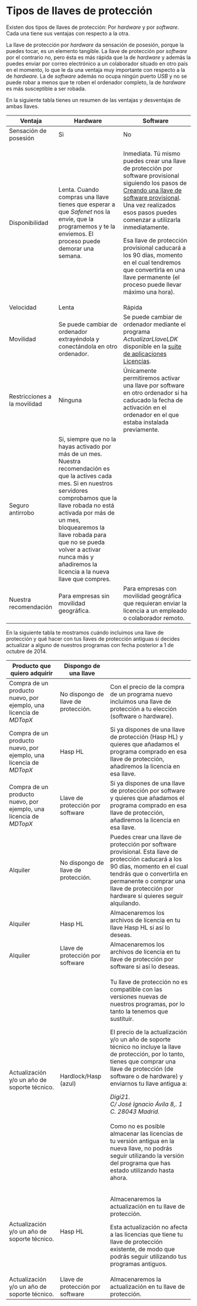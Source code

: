# Tipos de llaves de protección

Existen dos tipos de llaves de protección: Por _hardware_ y por _software_. Cada una tiene sus ventajas con respecto a la otra.

La llave de protección por _hardware_ da sensación de posesión, porque la puedes tocar, es un elemento tangible. La llave de protección por _software_ por el contrario no, pero ésta es más rápida que la de _hardware_ y además la puedes enviar por correo electrónico a un colaborador situado en otro país en el momento, lo que le da una ventaja muy importante con respecto a la de _hardware_. La de _software_ además no ocupa ningún puerto _USB_ y no se puede robar a menos que te roben el ordenador completo, la de _hardware_ es más susceptible a ser robada.

En la siguiente tabla tienes un resumen de las ventajas y desventajas de ambas llaves.&#x20;

| Ventaja                      | Hardware                                                                                                                                                                                                                                                                                                                                    | Software                                                                                                                                                                                                                                                                                                                                                                                                                                                                                                                            |
| ---------------------------- | ------------------------------------------------------------------------------------------------------------------------------------------------------------------------------------------------------------------------------------------------------------------------------------------------------------------------------------------- | ----------------------------------------------------------------------------------------------------------------------------------------------------------------------------------------------------------------------------------------------------------------------------------------------------------------------------------------------------------------------------------------------------------------------------------------------------------------------------------------------------------------------------------- |
| Sensación de posesión        | Si                                                                                                                                                                                                                                                                                                                                          | No                                                                                                                                                                                                                                                                                                                                                                                                                                                                                                                                  |
| Disponibilidad               | Lenta. Cuando compras una llave tienes que esperar a que _Safenet_ nos la envíe, que la programemos y te la enviemos. El proceso puede demorar una semana.                                                                                                                                                                                  | <p>Inmediata. Tú mismo puedes crear una llave de protección por software provisional siguiendo los pasos de <a href="https://app.gitbook.com/s/-MVMB4g-NqQ5C2XEeAQK/acerca-llaves-proteccion/creandollavetemp.html">Creando una llave de software provisional</a>. Una vez realizados esos pasos puedes comenzar a utilizarla inmediatamente.</p><p>Esa llave de protección provisional caducará a los 90 días, momento en el cual tendremos que convertirla en una llave permanente (el proceso puede llevar máximo una hora).</p> |
| Velocidad                    | Lenta                                                                                                                                                                                                                                                                                                                                       | Rápida                                                                                                                                                                                                                                                                                                                                                                                                                                                                                                                              |
| Movilidad                    | Se puede cambiar de ordenador extrayéndola y conectándola en otro ordenador.                                                                                                                                                                                                                                                                | Se puede cambiar de ordenador mediante el programa _ActualizarLlaveLDK_ disponible en la [suite de aplicaciones Licencias](https://app.gitbook.com/s/-MVMB4g-NqQ5C2XEeAQK/acerca-llaves-proteccion/3caafe8e-15eb-4975-b537-3a4540ba3eed).                                                                                                                                                                                                                                                                                           |
| Restricciones a la movilidad | Ninguna                                                                                                                                                                                                                                                                                                                                     | Únicamente permitiremos activar una llave por software en otro ordenador si ha caducado la fecha de activación en el ordenador en el que estaba instalada previamente.                                                                                                                                                                                                                                                                                                                                                              |
| Seguro antirrobo             | Si, siempre que no la hayas activado por más de un mes. Nuestra recomendación es que la actives cada mes. Si en nuestros servidores comprobamos que la llave robada no está activada por más de un mes, bloquearemos la llave robada para que no se pueda volver a activar nunca más y añadiremos la licencia a la nueva llave que compres. |                                                                                                                                                                                                                                                                                                                                                                                                                                                                                                                                     |
| Nuestra recomendación        | Para empresas sin movilidad geográfica.                                                                                                                                                                                                                                                                                                     | Para empresas con movilidad geográfica que requieran enviar la licencia a un empleado o colaborador remoto.                                                                                                                                                                                                                                                                                                                                                                                                                         |

En la siguiente tabla te mostramos cuándo incluimos una llave de protección y qué hacer con tus llaves de protección antiguas si decides actualizar a alguno de nuestros programas con fecha posterior a 1 de octubre de 2014.

| Producto que quiero adquirir                                       | Dispongo de una llave               |                                                                                                                                                                                                                                                                                                                                                                                                                                                                                                                                                                                                                                                             |
| ------------------------------------------------------------------ | ----------------------------------- | ----------------------------------------------------------------------------------------------------------------------------------------------------------------------------------------------------------------------------------------------------------------------------------------------------------------------------------------------------------------------------------------------------------------------------------------------------------------------------------------------------------------------------------------------------------------------------------------------------------------------------------------------------------- |
| Compra de un producto nuevo, por ejemplo, una licencia de _MDTopX_ | No dispongo de llave de protección. | Con el precio de la compra de un programa nuevo incluimos una llave de protección a tu elección (software o hardware).                                                                                                                                                                                                                                                                                                                                                                                                                                                                                                                                      |
| Compra de un producto nuevo, por ejemplo, una licencia de _MDTopX_ | Hasp HL                             | Si ya dispones de una llave de protección (Hasp HL) y quieres que añadamos el programa comprado en esa llave de protección, añadiremos la licencia en esa llave.                                                                                                                                                                                                                                                                                                                                                                                                                                                                                            |
| Compra de un producto nuevo, por ejemplo, una licencia de _MDTopX_ | Llave de protección por software    | Si ya dispones de una llave de protección por software y quieres que añadamos el programa comprado en esa llave de protección, añadiremos la licencia en esa llave.                                                                                                                                                                                                                                                                                                                                                                                                                                                                                         |
| Alquiler                                                           | No dispongo de llave de protección. | Puedes crear una llave de protección por software provisional. Esta llave de protección caducará a los 90 días, momento en el cual tendrás que o convertirla en permanente o comprar una llave de protección por hardware si quieres seguir alquilando.                                                                                                                                                                                                                                                                                                                                                                                                     |
| Alquiler                                                           | Hasp HL                             | Almacenaremos los archivos de licencia en tu llave Hasp HL si así lo deseas.                                                                                                                                                                                                                                                                                                                                                                                                                                                                                                                                                                                |
| Alquiler                                                           | Llave de protección por software    | Almacenaremos los archivos de licencia en tu llave de protección por software si así lo deseas.                                                                                                                                                                                                                                                                                                                                                                                                                                                                                                                                                             |
| Actualización y/o un año de soporte técnico.                       | Hardlock/Hasp (azul)                | <p>Tu llave de protección no es compatible con las versiones nuevas de nuestros programas, por lo tanto la tenemos que sustituir.<br></p><p>El precio de la actualización y/o un año de soporte técnico no incluye la llave de protección, por lo tanto, tienes que comprar una llave de protección (de software o de hardware) y enviarnos tu llave antigua a:</p><p><em>Digi21.</em><br><em>C/ José Ignacio Ávila 8,. 1 C. 28043 Madrid.</em><br><em></em><br><em></em>Como no es posible almacenar las licencias de tu versión antigua en la nueva llave, no podrás seguir utilizando la versión del programa que has estado utilizando hasta ahora.</p> |
| Actualización y/o un año de soporte técnico.                       | Hasp HL                             | <p>Almacenaremos la actualización en tu llave de protección.</p><p>Esta actualización no afecta a las licencias que tiene tu llave de protección existente, de modo que podrás seguir utilizando tus programas antiguos.</p>                                                                                                                                                                                                                                                                                                                                                                                                                                |
| Actualización y/o un año de soporte técnico.                       | Llave de protección por software    | Almacenaremos la actualización en tu llave de protección.                                                                                                                                                                                                                                                                                                                                                                                                                                                                                                                                                                                                   |
